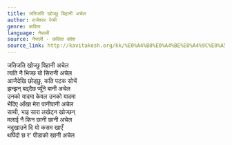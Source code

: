 ```yaml
---
title: जतिजति खोज्छु बिहानी अचेल
author: राजेश्वर रेग्मी
genre: कविता
language: नेपाली
source: नेपाली - कविता कोश
source_link: http://kavitakosh.org/kk/%E0%A4%B0%E0%A4%BE%E0%A4%9C%E0%A5%87%E0%A4%B6%E0%A5%8D%E0%A4%B5%E0%A4%B0_%E0%A4%B0%E0%A5%87%E0%A4%97%E0%A5%8D%E0%A4%AE%E0%A5%80
---
```


जतिजति खोज्छु विहानी अचेल  
त्यति नै भिज्छ यो सिरानी अचेल  
आजैदेखि छोड्छु, कति पटक सोचें  
झन्झन् बढ्दैछ प्यूँने बानी अचेल  
उनको यादमा केवल उनको यादमा  
भैदिए आँखा मेरा पानीपानी अचेल  
साथी, भाइ सारा लखेट्न खोज्छन्  
मलाई नै किन छानी छानी अचेल  
नदुखाउने दि यो कसम खाएँ  
थपिंदो छ र' पीडाको खानी अचेल
